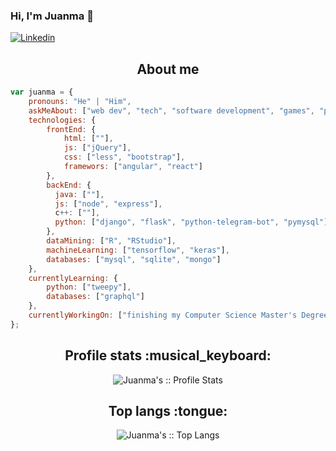 ### Hi, I'm Juanma 👋

[![Linkedin](https://img.shields.io/badge/-LinkedIn-blue?style=flat&logo=Linkedin&logoColor=white)](https://www.linkedin.com/in/juanmanuelcastillonievas/)

<!--
**Jumacasni/jumacasni** is a ✨ _special_ ✨ repository because its `README.md` (this file) appears on your GitHub profile.

Here are some ideas to get you started:

- 🔭 I’m currently working on ...
- 🌱 I’m currently learning ...
- 👯 I’m looking to collaborate on ...
- 🤔 I’m looking for help with ...
- 💬 Ask me about ...
- 📫 How to reach me: ...
- 😄 Pronouns: ...
- ⚡ Fun fact: ...
-->

<h2 align="center">About me</h2>
  
```javascript
var juanma = {
    pronouns: "He" | "Him",
    askMeAbout: ["web dev", "tech", "software development", "games", "pokemon", "food", "eurovision"],
    technologies: {
        frontEnd: {
            html: [""],
            js: ["jQuery"],
            css: ["less", "bootstrap"],
            framewors: ["angular", "react"]
        },
        backEnd: {
          java: [""],
          js: ["node", "express"],
          c++: [""],
          python: ["django", "flask", "python-telegram-bot", "pymysql"],
        },
        dataMining: ["R", "RStudio"],
        machineLearning: ["tensorflow", "keras"],
        databases: ["mysql", "sqlite", "mongo"]
    },
    currentlyLearning: {
        python: ["tweepy"],
        databases: ["graphql"]
    },
    currentlyWorkingOn: ["finishing my Computer Science Master's Degree at University of Granada"]
};
```

<h2 align="center">Profile stats :musical_keyboard:</h2>

<p align="center"><img src="https://github-readme-stats.vercel.app/api?username=jumacasni&show_icons=true&theme=synthwave" alt="Juanma's :: Profile Stats" /></p>

<h2 align="center">Top langs :tongue:</h2>

<p align="center"><img src="https://github-readme-stats.vercel.app/api/top-langs/?username=jumacasni&langs_count=10&theme=tokyonight&layout=compact" alt="Juanma's :: Top Langs" /></p>

  

